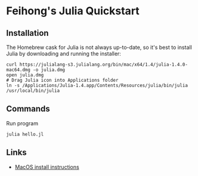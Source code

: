 # Feihong's Julia Quickstart

## Installation

The Homebrew cask for Julia is not always up-to-date, so it's best to install Julia by downloading and running the installer:

```
curl https://julialang-s3.julialang.org/bin/mac/x64/1.4/julia-1.4.0-mac64.dmg -o julia.dmg
open julia.dmg
# Drag Julia icon into Applications folder
ln -s /Applications/Julia-1.4.app/Contents/Resources/julia/bin/julia /usr/local/bin/julia
```

## Commands

Run program

    julia hello.jl

## Links

- [MacOS install instructions](https://julialang.org/downloads/platform/#macos)
